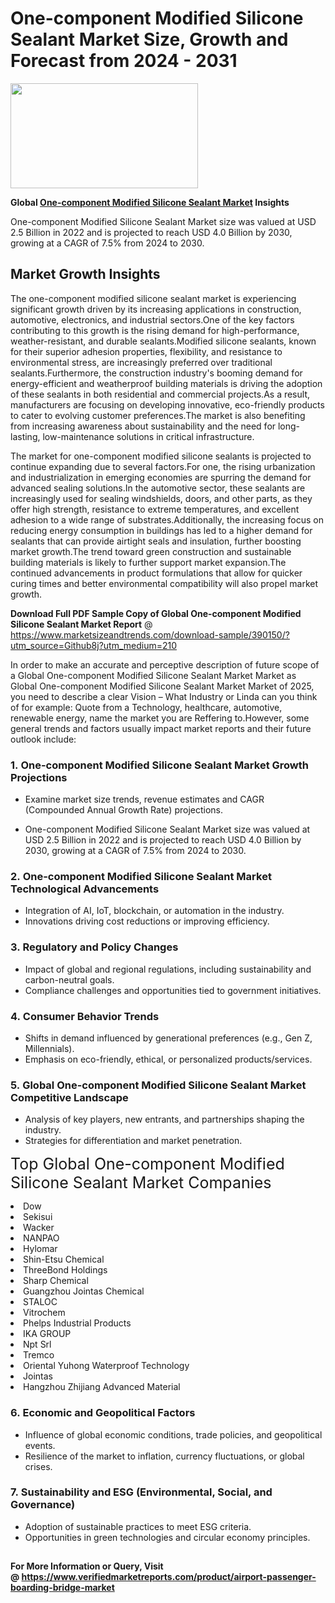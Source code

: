 <H1>One-component Modified Silicone Sealant Market Size, Growth and Forecast from 2024 - 2031</H1><img class="aligncenter size-medium wp-image-584254" src="https://thirdeyenews.in/wp-content/uploads/2024/09/Global-Market-Research-300x168.jpeg" alt="" width="300" height="168" /><p><strong>Global&nbsp;<a href="https://www.marketsizeandtrends.com/download-sample/390150/?utm_source=Github8j?utm_medium=210">One-component Modified Silicone Sealant Market</a> Insights</strong></p><p>One-component Modified Silicone Sealant Market size was valued at USD 2.5 Billion in 2022 and is projected to reach USD 4.0 Billion by 2030, growing at a CAGR of 7.5% from 2024 to 2030.</p><p><h2>Market Growth Insights</h2> <p>The one-component modified silicone sealant market is experiencing significant growth driven by its increasing applications in construction, automotive, electronics, and industrial sectors.One of the key factors contributing to this growth is the rising demand for high-performance, weather-resistant, and durable sealants.Modified silicone sealants, known for their superior adhesion properties, flexibility, and resistance to environmental stress, are increasingly preferred over traditional sealants.Furthermore, the construction industry's booming demand for energy-efficient and weatherproof building materials is driving the adoption of these sealants in both residential and commercial projects.As a result, manufacturers are focusing on developing innovative, eco-friendly products to cater to evolving customer preferences.The market is also benefiting from increasing awareness about sustainability and the need for long-lasting, low-maintenance solutions in critical infrastructure.</p> <p>The market for one-component modified silicone sealants is projected to continue expanding due to several factors.For one, the rising urbanization and industrialization in emerging economies are spurring the demand for advanced sealing solutions.In the automotive sector, these sealants are increasingly used for sealing windshields, doors, and other parts, as they offer high strength, resistance to extreme temperatures, and excellent adhesion to a wide range of substrates.Additionally, the increasing focus on reducing energy consumption in buildings has led to a higher demand for sealants that can provide airtight seals and insulation, further boosting market growth.The trend toward green construction and sustainable building materials is likely to further support market expansion.The continued advancements in product formulations that allow for quicker curing times and better environmental compatibility will also propel market growth.</p><p><span class=""><strong>Download Full PDF Sample Copy of Global One-component Modified Silicone Sealant Market Report</strong> @ <a href="https://www.marketsizeandtrends.com/download-sample/390150/?utm_source=Github8j?utm_medium=210" target="_blank">https://www.marketsizeandtrends.com/download-sample/390150/?utm_source=Github8j?utm_medium=210</a></span></p><p>In order to make an accurate and perceptive description of future scope of a Global&nbsp;One-component Modified Silicone Sealant Market Market as Global&nbsp;One-component Modified Silicone Sealant Market Market of 2025, you need to describe a clear Vision &ndash; What Industry or Linda can you think of for example: Quote from a Technology, healthcare, automotive, renewable energy, name the market you are Reffering to.However, some general trends and factors usually impact market reports and their future outlook include:</p><h3>1.&nbsp;<strong>One-component Modified Silicone Sealant Market Growth Projections</strong></h3><ul><li>Examine market size trends, revenue estimates and CAGR (Compounded Annual Growth Rate) projections.</li><li><p>One-component Modified Silicone Sealant Market size was valued at USD 2.5 Billion in 2022 and is projected to reach USD 4.0 Billion by 2030, growing at a CAGR of 7.5% from 2024 to 2030.</p></li></ul><h3>2.&nbsp;<strong>One-component Modified Silicone Sealant Market Technological Advancements</strong></h3><ul><li>Integration of AI, IoT, blockchain, or automation in the industry.</li><li>Innovations driving cost reductions or improving efficiency.</li></ul><h3>3.&nbsp;<strong>Regulatory and Policy Changes</strong></h3><ul><li>Impact of global and regional regulations, including sustainability and carbon-neutral goals.</li><li>Compliance challenges and opportunities tied to government initiatives.</li></ul><h3>4.&nbsp;<strong>Consumer Behavior Trends</strong></h3><ul><li>Shifts in demand influenced by generational preferences (e.g., Gen Z, Millennials).</li><li>Emphasis on eco-friendly, ethical, or personalized products/services.</li></ul><h3>5.&nbsp;<strong>Global One-component Modified Silicone Sealant Market Competitive Landscape</strong></h3><ul><li>Analysis of key players, new entrants, and partnerships shaping the industry.</li><li>Strategies for differentiation and market penetration.</li></ul><p data-pm-slice="1 1 []"><span style="color: inherit; font-family: inherit; font-size: 25px;">Top Global One-component Modified Silicone Sealant Market Companies</span></p><div class="" data-test-id=""><p><li>Dow</li><li> Sekisui</li><li> Wacker</li><li> NANPAO</li><li> Hylomar</li><li> Shin-Etsu Chemical</li><li> ThreeBond Holdings</li><li> Sharp Chemical</li><li> Guangzhou Jointas Chemical</li><li> STALOC</li><li> Vitrochem</li><li> Phelps Industrial Products</li><li> IKA GROUP</li><li> Npt Srl</li><li> Tremco</li><li> Oriental Yuhong Waterproof Technology</li><li> Jointas</li><li> Hangzhou Zhijiang Advanced Material</li></p></div><h3>6.&nbsp;<strong>Economic and Geopolitical Factors</strong></h3><ul><li>Influence of global economic conditions, trade policies, and geopolitical events.</li><li>Resilience of the market to inflation, currency fluctuations, or global crises.</li></ul><h3>7.&nbsp;<strong>Sustainability and ESG (Environmental, Social, and Governance)</strong></h3><ul><li>Adoption of sustainable practices to meet ESG criteria.</li><li>Opportunities in green technologies and circular economy principles.</li></ul><h2><strong style="font-size: 14px;">For More Information or Query, Visit @&nbsp;</strong><a style="background-color: #ffffff; font-size: 14px;" href="https://www.marketsizeandtrends.com/report/one-component-modified-silicone-sealant-market/" target="_blank">https://www.verifiedmarketreports.com/product/airport-passenger-boarding-bridge-market</a></h2>